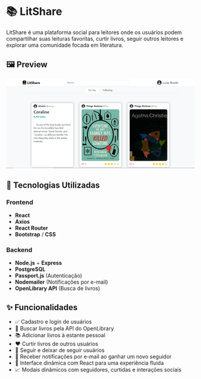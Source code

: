 # 📚 LitShare

LitShare é uma plataforma social para leitores onde os usuários podem compartilhar suas leituras favoritas, curtir livros, seguir outros leitores e explorar uma comunidade focada em literatura.

## 🖼️ Preview

![LitShare Screenshot](./preview.png) <!-- Adicione um print da sua aplicação aqui, ou remova esta seção se preferir -->

## 🚀 Tecnologias Utilizadas

### Frontend
- **React**
- **Axios**
- **React Router**
- **Bootstrap** / **CSS**

### Backend
- **Node.js** + **Express**
- **PostgreSQL**
- **Passport.js** (Autenticação)
- **Nodemailer** (Notificações por e-mail)
- **OpenLibrary API** (Busca de livros)

## ✨ Funcionalidades

- ✅ Cadastro e login de usuários
- 🔎 Buscar livros pela API do OpenLibrary
- 📚 Adicionar livros à estante pessoal
- ❤️ Curtir livros de outros usuários
- 👥 Seguir e deixar de seguir usuários
- 🔔 Receber notificações por e-mail ao ganhar um novo seguidor
- 💬 Interface dinâmica com React para uma experiência fluida
- 📈 Modais dinâmicos com seguidores, curtidas e interações sociais
